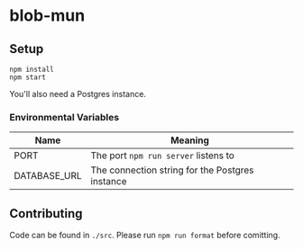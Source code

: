 # blob-mun

## Setup
```
npm install
npm start
```
You'll also need a Postgres instance. 

### Environmental Variables
| Name         | Meaning                                         |
|--------------|-------------------------------------------------|
| PORT         | The port `npm run server` listens to            |
| DATABASE_URL | The connection string for the Postgres instance |

## Contributing

Code can be found in `./src`. 
Please run `npm run format` before comitting. 